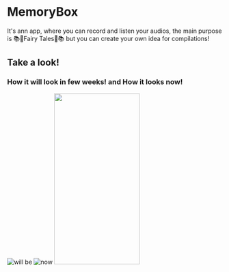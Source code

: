 # MemoryBox
It's ann app, where you can record and listen your audios, the main purpose is 📚🧞Fairy Tales🧞📚
but you can create your own idea for compilations!

## Take a look!

### How it will look in few weeks!   and   How it looks now!
![will be](https://user-images.githubusercontent.com/38156331/140504655-30452362-5727-45c2-9c5c-8b2cd496d210.png)
![now](https://user-images.githubusercontent.com/38156331/140504670-f82fe93f-7330-490d-b676-cf0eeb547ca0.png)
<img src="https://user-images.githubusercontent.com/38156331/140504670-f82fe93f-7330-490d-b676-cf0eeb547ca0.png" width="200" height="400" />
